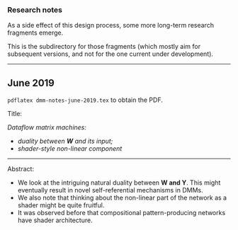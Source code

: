 ### Research notes

As a side effect of this design process, some more long-term research fragments emerge.

This is the subdirectory for those fragments (which mostly aim for subsequent versions, and not for the one current under development).

---

## June 2019

`pdflatex dmm-notes-june-2019.tex` to obtain the PDF.

Title:

_Dataflow matrix machines:_
  * _duality between **W** and its input;_
  * _shader-style non-linear component_

---

Abstract:
  * We look at the intriguing natural duality between **W and Y**. This might eventually result in novel self-referential mechanisms in DMMs. 
  * We also note that thinking about the non-linear part of the network as a shader might be quite fruitful. 
  * It was observed before that compositional pattern-producing networks have shader architecture.

